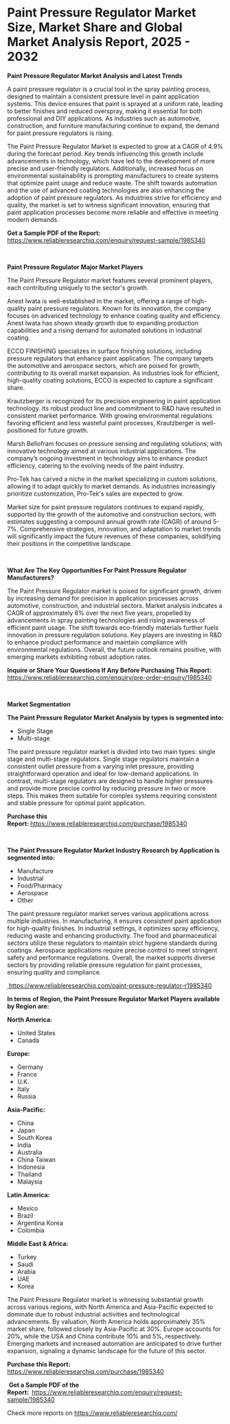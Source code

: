 <p><h1>Paint Pressure Regulator Market Size, Market Share and Global Market Analysis Report, 2025 - 2032</h1></p><p><strong>Paint Pressure Regulator Market Analysis and Latest Trends</strong></p>
<p><p>A paint pressure regulator is a crucial tool in the spray painting process, designed to maintain a consistent pressure level in paint application systems. This device ensures that paint is sprayed at a uniform rate, leading to better finishes and reduced overspray, making it essential for both professional and DIY applications. As industries such as automotive, construction, and furniture manufacturing continue to expand, the demand for paint pressure regulators is rising.</p><p>The Paint Pressure Regulator Market is expected to grow at a CAGR of 4.9% during the forecast period. Key trends influencing this growth include advancements in technology, which have led to the development of more precise and user-friendly regulators. Additionally, increased focus on environmental sustainability is prompting manufacturers to create systems that optimize paint usage and reduce waste. The shift towards automation and the use of advanced coating technologies are also enhancing the adoption of paint pressure regulators. As industries strive for efficiency and quality, the market is set to witness significant innovation, ensuring that paint application processes become more reliable and effective in meeting modern demands.</p></p>
<p><strong>Get a Sample PDF of the Report:&nbsp;</strong> <a href="https://www.reliableresearchiq.com/enquiry/request-sample/1985340?utm_campaign=2449&utm_medium=2&utm_source=Github&utm_content=ia&utm_term=10042025&utm_id=paint-pressure-regulator">https://www.reliableresearchiq.com/enquiry/request-sample/1985340</a></p>
<p>&nbsp;</p>
<p><strong>Paint Pressure Regulator Major Market Players</strong></p>
<p><p>The Paint Pressure Regulator market features several prominent players, each contributing uniquely to the sector's growth. </p><p>Anest Iwata is well-established in the market, offering a range of high-quality paint pressure regulators. Known for its innovation, the company focuses on advanced technology to enhance coating quality and efficiency. Anest Iwata has shown steady growth due to expanding production capabilities and a rising demand for automated solutions in industrial coating.</p><p>ECCO FINISHING specializes in surface finishing solutions, including pressure regulators that enhance paint application. The company targets the automotive and aerospace sectors, which are poised for growth, contributing to its overall market expansion. As industries look for efficient, high-quality coating solutions, ECCO is expected to capture a significant share.</p><p>Krautzberger is recognized for its precision engineering in paint application technology. Its robust product line and commitment to R&D have resulted in consistent market performance. With growing environmental regulations favoring efficient and less wasteful paint processes, Krautzberger is well-positioned for future growth.</p><p>Marsh Bellofram focuses on pressure sensing and regulating solutions, with innovative technology aimed at various industrial applications. The company’s ongoing investment in technology aims to enhance product efficiency, catering to the evolving needs of the paint industry.</p><p>Pro-Tek has carved a niche in the market specializing in custom solutions, allowing it to adapt quickly to market demands. As industries increasingly prioritize customization, Pro-Tek's sales are expected to grow.</p><p>Market size for paint pressure regulators continues to expand rapidly, supported by the growth of the automotive and construction sectors, with estimates suggesting a compound annual growth rate (CAGR) of around 5-7%. Comprehensive strategies, innovation, and adaptation to market trends will significantly impact the future revenues of these companies, solidifying their positions in the competitive landscape.</p></p>
<p>&nbsp;</p>
<p><strong>What Are The Key Opportunities For Paint Pressure Regulator Manufacturers?</strong></p>
<p><p>The Paint Pressure Regulator market is poised for significant growth, driven by increasing demand for precision in application processes across automotive, construction, and industrial sectors. Market analysis indicates a CAGR of approximately 6% over the next five years, propelled by advancements in spray painting technologies and rising awareness of efficient paint usage. The shift towards eco-friendly materials further fuels innovation in pressure regulation solutions. Key players are investing in R&D to enhance product performance and maintain compliance with environmental regulations. Overall, the future outlook remains positive, with emerging markets exhibiting robust adoption rates.</p></p>
<p><strong>Inquire or Share Your Questions If Any Before Purchasing This Report:</strong> <a href="https://www.reliableresearchiq.com/enquiry/pre-order-enquiry/1985340?utm_campaign=2449&utm_medium=2&utm_source=Github&utm_content=ia&utm_term=10042025&utm_id=paint-pressure-regulator">https://www.reliableresearchiq.com/enquiry/pre-order-enquiry/1985340</a></p>
<p>&nbsp;</p>
<p><strong>Market Segmentation</strong></p>
<p><strong>The Paint Pressure Regulator Market Analysis by types is segmented into:</strong></p>
<p><ul><li>Single Stage</li><li>Multi-stage</li></ul></p>
<p><p>The paint pressure regulator market is divided into two main types: single stage and multi-stage regulators. Single stage regulators maintain a consistent outlet pressure from a varying inlet pressure, providing straightforward operation and ideal for low-demand applications. In contrast, multi-stage regulators are designed to handle higher pressures and provide more precise control by reducing pressure in two or more steps. This makes them suitable for complex systems requiring consistent and stable pressure for optimal paint application.</p></p>
<p><strong>Purchase this Report:&nbsp;</strong><a href="https://www.reliableresearchiq.com/purchase/1985340?utm_campaign=2449&utm_medium=2&utm_source=Github&utm_content=ia&utm_term=10042025&utm_id=paint-pressure-regulator">https://www.reliableresearchiq.com/purchase/1985340</a></p>
<p>&nbsp;</p>
<p><strong>The Paint Pressure Regulator Market Industry Research by Application is segmented into:</strong></p>
<p><ul><li>Manufacture</li><li>Industrial</li><li>Food/Pharmacy</li><li>Aerospace</li><li>Other</li></ul></p>
<p><p>The paint pressure regulator market serves various applications across multiple industries. In manufacturing, it ensures consistent paint application for high-quality finishes. In industrial settings, it optimizes spray efficiency, reducing waste and enhancing productivity. The food and pharmaceutical sectors utilize these regulators to maintain strict hygiene standards during coatings. Aerospace applications require precise control to meet stringent safety and performance regulations. Overall, the market supports diverse sectors by providing reliable pressure regulation for paint processes, ensuring quality and compliance.</p></p>
<p><a href="https://www.reliableresearchiq.com/paint-pressure-regulator-r1985340?utm_campaign=2449&utm_medium=2&utm_source=Github&utm_content=ia&utm_term=10042025&utm_id=paint-pressure-regulator">&nbsp;https://www.reliableresearchiq.com/paint-pressure-regulator-r1985340</a></p>
<p><strong>In terms of Region, the Paint Pressure Regulator Market Players available by Region are:</strong></p>
<p>
    <p> <strong> North America: </strong>
        <ul>
            <li>United States</li>
            <li>Canada</li>
        </ul>
        </p> 
    <p> <strong> Europe: </strong>
        <ul>
            <li>Germany</li>
            <li>France</li>
            <li>U.K.</li>
            <li>Italy</li>
            <li>Russia</li>
        </ul>
        </p> 
    <p> <strong> Asia-Pacific: </strong>
        <ul>
            <li>China</li>
            <li>Japan</li>
            <li>South Korea</li>
            <li>India</li>
            <li>Australia</li>
            <li>China Taiwan</li>
            <li>Indonesia</li>
            <li>Thailand</li>
            <li>Malaysia</li>
        </ul>
        </p> 
    <p> <strong> Latin America: </strong>
        <ul>
            <li>Mexico</li>
            <li>Brazil</li>
            <li>Argentina Korea</li>
            <li>Colombia</li>
        </ul>
        </p> 
    <p> <strong> Middle East & Africa: </strong>
        <ul>
            <li>Turkey</li>
            <li>Saudi</li>
            <li>Arabia</li>
            <li>UAE</li>
            <li>Korea</li>
        </ul>
    </p>
    </p>
<p><p>The Paint Pressure Regulator market is witnessing substantial growth across various regions, with North America and Asia-Pacific expected to dominate due to robust industrial activities and technological advancements. By valuation, North America holds approximately 35% market share, followed closely by Asia-Pacific at 30%. Europe accounts for 20%, while the USA and China contribute 10% and 5%, respectively. Emerging markets and increased automation are anticipated to drive further expansion, signaling a dynamic landscape for the future of this sector.</p></p>
<p><strong>Purchase this Report: </strong><a href="https://www.reliableresearchiq.com/purchase/1985340?utm_campaign=2449&utm_medium=2&utm_source=Github&utm_content=ia&utm_term=10042025&utm_id=paint-pressure-regulator">https://www.reliableresearchiq.com/purchase/1985340</a></p>
<p>&nbsp;<strong>Get a Sample PDF of the Report:&nbsp;&nbsp;</strong><a href="https://www.reliableresearchiq.com/enquiry/request-sample/1985340?utm_campaign=2449&utm_medium=2&utm_source=Github&utm_content=ia&utm_term=10042025&utm_id=paint-pressure-regulator">https://www.reliableresearchiq.com/enquiry/request-sample/1985340</a></p>
<p><strong></strong></p>
<p>Check more reports on <a href="https://www.reliableresearchiq.com/?utm_campaign=2449&utm_medium=2&utm_source=Github&utm_content=ia&utm_term=10042025&utm_id=paint-pressure-regulator">https://www.reliableresearchiq.com/</a></p>